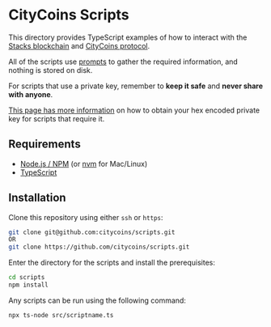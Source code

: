 # CityCoins Scripts

This directory provides TypeScript examples of how to interact with the [Stacks blockchain](https://stacks.co) and [CityCoins protocol](https://citycoins.co).

All of the scripts use [prompts](https://github.com/terkelg/prompts) to gather the required information, and nothing is stored on disk.

For scripts that use a private key, remember to **keep it safe** and **never share with anyone**.

[This page has more information](./privatekey.md) on how to obtain your hex encoded private key for scripts that require it.

## Requirements

- [Node.js / NPM](https://nodejs.org/en/) (or [nvm](https://github.com/nvm-sh/nvm) for Mac/Linux)
- [TypeScript](https://www.npmjs.com/package/typescript)

## Installation

Clone this repository using either `ssh` or `https`:

```bash
git clone git@github.com:citycoins/scripts.git
OR
git clone https://github.com/citycoins/scripts.git
```

Enter the directory for the scripts and install the prerequisites:

```bash
cd scripts
npm install
```

Any scripts can be run using the following command:

```bash
npx ts-node src/scriptname.ts
```
